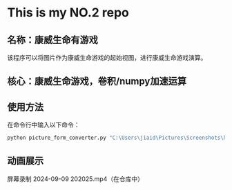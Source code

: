 # This is my NO.2 repo
## 名称：康威生命有游戏
该程序可以将图片作为康威生命游戏的起始视图，进行康威生命游戏演算。
## 核心：康威生命游戏，卷积/numpy加速运算
## 使用方法

在命令行中输入以下命令：

```bash
python picture_form_converter.py "C:\Users\jiaid\Pictures\Screenshots\屏幕截图 2024-09-04 165419.png" "C:\Users\jiaid\Desktop" --name "movhhh.bmp" --style "black"
```
## 动画展示<br>
屏幕录制 2024-09-09 202025.mp4（在仓库中）

